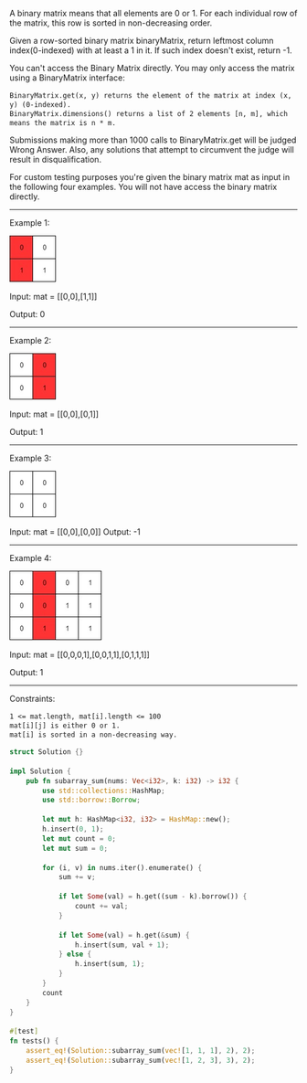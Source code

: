 A binary matrix means that all elements are 0 or 1. For each individual row of the matrix, this row is sorted in non-decreasing order.

Given a row-sorted binary matrix binaryMatrix, return leftmost column index(0-indexed) with at least a 1 in it. If such index doesn't exist, return -1.

You can't access the Binary Matrix directly.  You may only access the matrix using a BinaryMatrix interface:

    BinaryMatrix.get(x, y) returns the element of the matrix at index (x, y) (0-indexed).
    BinaryMatrix.dimensions() returns a list of 2 elements [n, m], which means the matrix is n * m.

Submissions making more than 1000 calls to BinaryMatrix.get will be judged Wrong Answer.  Also, any solutions that attempt to circumvent the judge will result in disqualification.

For custom testing purposes you're given the binary matrix mat as input in the following four examples. You will not have access the binary matrix directly.

---------
Example 1:

![Alt text](pics/untitled-diagram-5.jpg?raw=true)

Input: mat = [[0,0],[1,1]]

Output: 0

---------
Example 2:

![Alt text](pics/untitled-diagram-4.jpg?raw=true)

Input: mat = [[0,0],[0,1]]

Output: 1

---------
Example 3:

![Alt text](pics/untitled-diagram-3.jpg?raw=true)

Input: mat = [[0,0],[0,0]]
Output: -1

----------
Example 4:

![Alt text](pics/untitled-diagram-6.jpg?raw=true)

Input: mat = [[0,0,0,1],[0,0,1,1],[0,1,1,1]]

Output: 1

---------
Constraints:

    1 <= mat.length, mat[i].length <= 100
    mat[i][j] is either 0 or 1.
    mat[i] is sorted in a non-decreasing way.


```rust
struct Solution {}

impl Solution {
    pub fn subarray_sum(nums: Vec<i32>, k: i32) -> i32 {
        use std::collections::HashMap;
        use std::borrow::Borrow;

        let mut h: HashMap<i32, i32> = HashMap::new();
        h.insert(0, 1);
        let mut count = 0;
        let mut sum = 0;

        for (i, v) in nums.iter().enumerate() {
            sum += v;

            if let Some(val) = h.get((sum - k).borrow()) {
                count += val;
            }

            if let Some(val) = h.get(&sum) {
                h.insert(sum, val + 1);
            } else {
                h.insert(sum, 1);
            }
        }
        count
    }
}

#[test]
fn tests() {
    assert_eq!(Solution::subarray_sum(vec![1, 1, 1], 2), 2);
    assert_eq!(Solution::subarray_sum(vec![1, 2, 3], 3), 2);
}
```